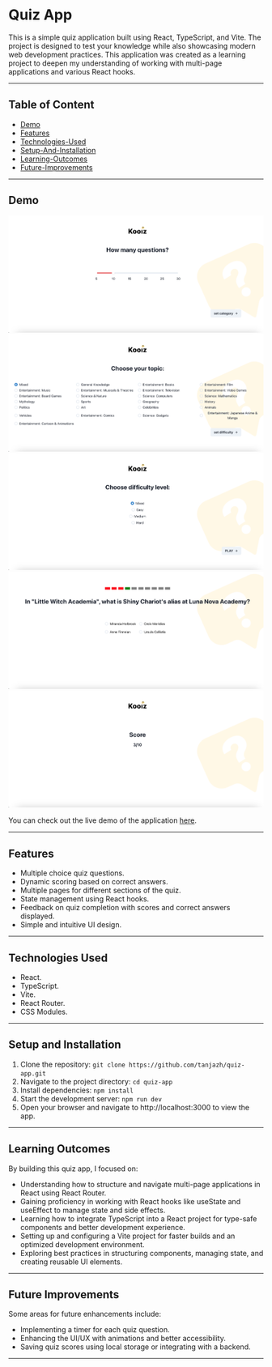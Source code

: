 Quiz App
==========

This is a simple quiz application built using React, TypeScript, and Vite. The project is designed to test your knowledge while also showcasing modern web development practices. 
This application was created as a learning project to deepen my understanding of working with multi-page applications and various React hooks.

***

## Table of Content

* [Demo](#demo)
* [Features](#features)
* [Technologies-Used](#technologies-used)
* [Setup-And-Installation](#setup-and-installation)
* [Learning-Outcomes](#learning-outcomes)
* [Future-Improvements](#future-improvements)

***

## Demo

![Front-Page](front-page.png)
![Topics](topics.png)
![Difficulty-Levels](levels.png)
![Example-Question](question.png)
![Final-Results](result.png)

You can check out the live demo of the application [here](https://tanjazh.github.io/quiz-app).

***

## Features

* Multiple choice quiz questions.
* Dynamic scoring based on correct answers.
* Multiple pages for different sections of the quiz.
* State management using React hooks.
* Feedback on quiz completion with scores and correct answers displayed.
* Simple and intuitive UI design.

***

## Technologies Used

* React.
* TypeScript.
* Vite.
* React Router.
* CSS Modules.

***

## Setup and Installation

1. Clone the repository: `git clone https://github.com/tanjazh/quiz-app.git`
2. Navigate to the project directory: `cd quiz-app`
3. Install dependencies: `npm install`
4. Start the development server: `npm run dev`
5. Open your browser and navigate to http://localhost:3000 to view the app.

***

## Learning Outcomes

By building this quiz app, I focused on:
* Understanding how to structure and navigate multi-page applications in React using React Router.
* Gaining proficiency in working with React hooks like useState and useEffect to manage state and side effects.
* Learning how to integrate TypeScript into a React project for type-safe components and better development experience.
* Setting up and configuring a Vite project for faster builds and an optimized development environment.
* Exploring best practices in structuring components, managing state, and creating reusable UI elements.

***

## Future Improvements

Some areas for future enhancements include:
* Implementing a timer for each quiz question.
* Enhancing the UI/UX with animations and better accessibility.
* Saving quiz scores using local storage or integrating with a backend.

***